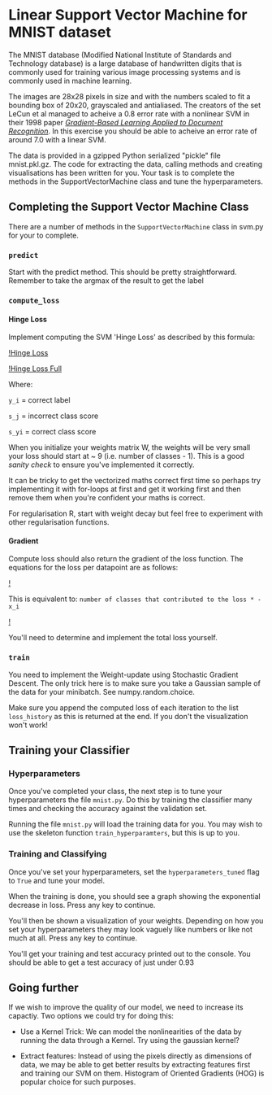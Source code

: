 # Linear Support Vector Machine for MNIST dataset

The MNIST database (Modified National Institute of Standards and Technology 
database) is a large database of handwritten digits that is commonly used for 
training various image processing systems and is commonly used in machine 
learning.

The images are 28x28 pixels in size and with the numbers scaled to fit a 
bounding box of 20x20, grayscaled and antialiased. The creators of the set
LeCun et al managed to acheive a 0.8 error rate with a nonlinear SVM in 
their 1998 paper 
[_Gradient-Based Learning Applied to Document Recognition_](
http://yann.lecun.com/exdb/publis/pdf/lecun-98.pdf). In this exercise you
should be able to acheive an error rate of around 7.0 with a linear SVM.

The data is provided in a gzipped Python serialized "pickle" file mnist.pkl.gz.
The code for extracting the data, calling methods and creating visualisations
has been written for you. Your task is to complete the methods in the 
SupportVectorMachine class and tune the hyperparameters.

## Completing the Support Vector Machine Class

There are a number of methods in the `SupportVectorMachine` class in svm.py
for your to complete.

### `predict`

Start with the predict method. This should be pretty straightforward.
Remember to take the argmax of the result to get the label

### `compute_loss`

#### Hinge Loss

Implement computing the SVM 'Hinge Loss' as described by this formula:

[!Hinge Loss](_equations/hinge-loss.gif)

[!Hinge Loss Full](_equations/hinge-loss-full.gif)

Where:

`y_i`  = correct label

`s_j`  = incorrect class score

`s_yi` = correct class score

When you initialize your weights matrix W, the weights will be very small your
loss should start at ~ 9 (i.e. number of classes - 1). This is a good 
_sanity check_ to ensure you've implemented it correctly.

It can be tricky to get the vectorized maths correct first time so perhaps try
implementing it with for-loops at first and get it working first and then remove 
them when you're confident your maths is correct.

For regularisation R, start with weight decay but feel free to experiment with
other regularisation functions.

#### Gradient

Compute loss should also return the gradient of the loss function. The equations
for the loss per datapoint are as follows:

[!](_equations/dWy_i.gif)

This is equivalent to: `number of classes that contributed to the loss * -x_i`

[!](_equations/dWj.gif)

You'll need to determine and implement the total loss yourself.


### `train`

You need to implement the Weight-update using Stochastic Gradient Descent. 
The only trick here is to make sure you take a Gaussian sample of the data for your
minibatch. See numpy.random.choice.

Make sure you append the computed loss of each iteration to the list `loss_history`
as this is returned at the end. If you don't the visualization won't work!


## Training your Classifier

### Hyperparameters

Once you've completed your class, the next step is to tune your hyperparameters the
file `mnist.py`. Do this by training the classifier many times and checking the 
accuracy against the validation set.

Running the file `mnist.py` will load the training data for you. You may wish to use
the skeleton function `train_hyperparamters`, but this is up to you.


### Training and Classifying

Once you've set your hyperparameters, set the `hyperparameters_tuned` flag to `True`
and tune your model.

When the training is done, you should see a graph showing the exponential decrease in
loss. Press any key to continue.

You'll then be shown a visualization of your weights. Depending on how you set your
hyperparameters they may look vaguely like numbers or like not much at all.
Press any key to continue.

You'll get your training and test accuracy printed out to the console. You should be
able to get a test accuracy of just under 0.93


## Going further

If we wish to improve the quality of our model, we need to increase its capactiy. 
Two options we could try for doing this:

* Use a Kernel Trick: We can model the nonlinearities of the data by running the
data through a Kernel. Try using the gaussian kernel?

* Extract features: Instead of using the pixels directly as dimensions of data,
we may be able to get better results by extracting features first and training our
SVM on them. Histogram of Oriented Gradients (HOG) is popular choice for such purposes.

